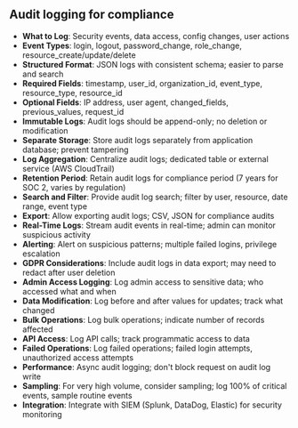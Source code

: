 ## Audit logging for compliance

- **What to Log**: Security events, data access, config changes, user actions
- **Event Types**: login, logout, password_change, role_change, resource_create/update/delete
- **Structured Format**: JSON logs with consistent schema; easier to parse and search
- **Required Fields**: timestamp, user_id, organization_id, event_type, resource_type, resource_id
- **Optional Fields**: IP address, user agent, changed_fields, previous_values, request_id
- **Immutable Logs**: Audit logs should be append-only; no deletion or modification
- **Separate Storage**: Store audit logs separately from application database; prevent tampering
- **Log Aggregation**: Centralize audit logs; dedicated table or external service (AWS CloudTrail)
- **Retention Period**: Retain audit logs for compliance period (7 years for SOC 2, varies by regulation)
- **Search and Filter**: Provide audit log search; filter by user, resource, date range, event type
- **Export**: Allow exporting audit logs; CSV, JSON for compliance audits
- **Real-Time Logs**: Stream audit events in real-time; admin can monitor suspicious activity
- **Alerting**: Alert on suspicious patterns; multiple failed logins, privilege escalation
- **GDPR Considerations**: Include audit logs in data export; may need to redact after user deletion
- **Admin Access Logging**: Log admin access to sensitive data; who accessed what and when
- **Data Modification**: Log before and after values for updates; track what changed
- **Bulk Operations**: Log bulk operations; indicate number of records affected
- **API Access**: Log API calls; track programmatic access to data
- **Failed Operations**: Log failed operations; failed login attempts, unauthorized access attempts
- **Performance**: Async audit logging; don't block request on audit log write
- **Sampling**: For very high volume, consider sampling; log 100% of critical events, sample routine events
- **Integration**: Integrate with SIEM (Splunk, DataDog, Elastic) for security monitoring

